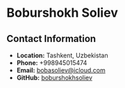 # Boburshokh Soliev


## Contact Information
* **Location:** Tashkent, Uzbekistan
* **Phone:** +998945015474
* **Email:** bobasoliev@icloud.com
* **GitHub:**  [boburshokhsoliev](https://github.com/boburshokhsoliev)